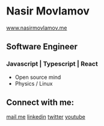 <h1 >Nasir Movlamov</h1>
 <a href="https://www.nasirmovlamov.me">www.nasirmovlamov.me </a>
 
<h2>Software Engineer </h2>
<h3>Javascript | Typescript | React </h3>
<ul>
  <li>Open source mind </li>
  <li>Physics / Linux </li>
</ul>

<h2>Connect with me:</h2>
<p >
 
  <a href="mailto:movlamovnasir@gmail.com">mail me</a>
  <a href="https://az.linkedin.com/in/nasir-movlamov-322ab21b4">linkedin</a>
  <a href="https://twitter.com/nasirmovlamov">twitter</a>
  <a href="https://www.youtube.com/channel/UCmE8Psks_-SDw9iG1nn6MpQ">youtube</a>
 
</p>
